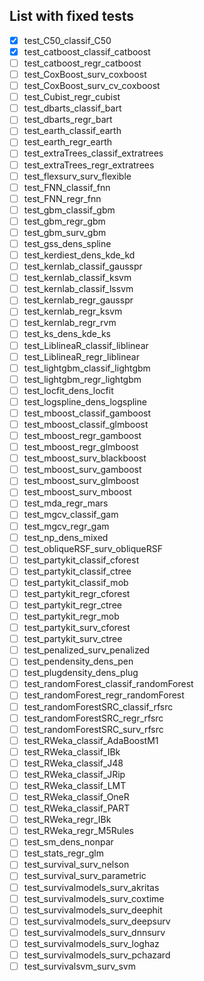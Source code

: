 ## List with fixed tests
- [x] test_C50_classif_C50
- [x] test_catboost_classif_catboost
- [ ] test_catboost_regr_catboost
- [ ] test_CoxBoost_surv_coxboost
- [ ] test_CoxBoost_surv_cv_coxboost
- [ ] test_Cubist_regr_cubist
- [ ] test_dbarts_classif_bart
- [ ] test_dbarts_regr_bart
- [ ] test_earth_classif_earth
- [ ] test_earth_regr_earth
- [ ] test_extraTrees_classif_extratrees
- [ ] test_extraTrees_regr_extratrees
- [ ] test_flexsurv_surv_flexible
- [ ] test_FNN_classif_fnn
- [ ] test_FNN_regr_fnn
- [ ] test_gbm_classif_gbm
- [ ] test_gbm_regr_gbm
- [ ] test_gbm_surv_gbm
- [ ] test_gss_dens_spline
- [ ] test_kerdiest_dens_kde_kd
- [ ] test_kernlab_classif_gausspr
- [ ] test_kernlab_classif_ksvm
- [ ] test_kernlab_classif_lssvm
- [ ] test_kernlab_regr_gausspr
- [ ] test_kernlab_regr_ksvm
- [ ] test_kernlab_regr_rvm
- [ ] test_ks_dens_kde_ks
- [ ] test_LiblineaR_classif_liblinear
- [ ] test_LiblineaR_regr_liblinear
- [ ] test_lightgbm_classif_lightgbm
- [ ] test_lightgbm_regr_lightgbm
- [ ] test_locfit_dens_locfit
- [ ] test_logspline_dens_logspline
- [ ] test_mboost_classif_gamboost
- [ ] test_mboost_classif_glmboost
- [ ] test_mboost_regr_gamboost
- [ ] test_mboost_regr_glmboost
- [ ] test_mboost_surv_blackboost
- [ ] test_mboost_surv_gamboost
- [ ] test_mboost_surv_glmboost
- [ ] test_mboost_surv_mboost
- [ ] test_mda_regr_mars
- [ ] test_mgcv_classif_gam
- [ ] test_mgcv_regr_gam
- [ ] test_np_dens_mixed
- [ ] test_obliqueRSF_surv_obliqueRSF
- [ ] test_partykit_classif_cforest
- [ ] test_partykit_classif_ctree
- [ ] test_partykit_classif_mob
- [ ] test_partykit_regr_cforest
- [ ] test_partykit_regr_ctree
- [ ] test_partykit_regr_mob
- [ ] test_partykit_surv_cforest
- [ ] test_partykit_surv_ctree
- [ ] test_penalized_surv_penalized
- [ ] test_pendensity_dens_pen
- [ ] test_plugdensity_dens_plug
- [ ] test_randomForest_classif_randomForest
- [ ] test_randomForest_regr_randomForest
- [ ] test_randomForestSRC_classif_rfsrc
- [ ] test_randomForestSRC_regr_rfsrc
- [ ] test_randomForestSRC_surv_rfsrc
- [ ] test_RWeka_classif_AdaBoostM1
- [ ] test_RWeka_classif_IBk
- [ ] test_RWeka_classif_J48
- [ ] test_RWeka_classif_JRip
- [ ] test_RWeka_classif_LMT
- [ ] test_RWeka_classif_OneR
- [ ] test_RWeka_classif_PART
- [ ] test_RWeka_regr_IBk
- [ ] test_RWeka_regr_M5Rules
- [ ] test_sm_dens_nonpar
- [ ] test_stats_regr_glm
- [ ] test_survival_surv_nelson
- [ ] test_survival_surv_parametric
- [ ] test_survivalmodels_surv_akritas
- [ ] test_survivalmodels_surv_coxtime
- [ ] test_survivalmodels_surv_deephit
- [ ] test_survivalmodels_surv_deepsurv
- [ ] test_survivalmodels_surv_dnnsurv
- [ ] test_survivalmodels_surv_loghaz
- [ ] test_survivalmodels_surv_pchazard
- [ ] test_survivalsvm_surv_svm
